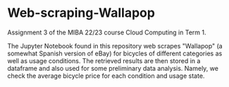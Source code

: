 # Web-scraping-Wallapop
Assignment 3 of the MIBA 22/23 course Cloud Computing in Term 1.

The Jupyter Notebook found in this repository web scrapes "Wallapop" (a somewhat Spanish version of eBay) for bicycles of different categories as well as usage conditions. The retrieved results are then stored in a dataframe and also used for some preliminary data analysis. Namely, we check the average bicycle price for each condition and usage state.
